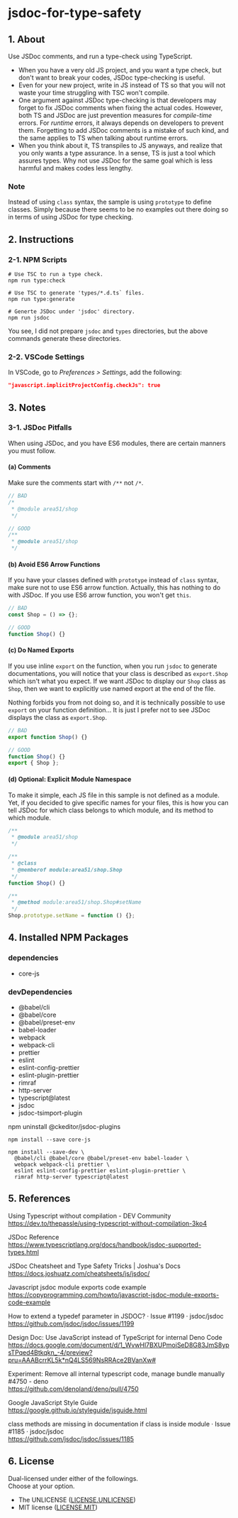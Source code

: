 # jsdoc-for-type-safety

## 1. About

Use JSDoc comments, and run a type-check using TypeScript.

- When you have a very old JS project, and you want a type check, but don't want to break your codes, JSDoc type-checking is useful.
- Even for your new project, write in JS instead of TS so that you will not waste your time struggling with TSC won't compile.
- One argument against JSDoc type-checking is that developers may forget to fix JSDoc comments when fixing the actual codes. However, both TS and JSDoc are just prevention measures for _compile-time_ errors. For _runtime_ errors, it always depends on developers to prevent them. Forgetting to add JSDoc comments is a mistake of such kind, and the same applies to TS when talking about runtime errors.
- When you think about it, TS transpiles to JS anyways, and realize that you only wants a type assurance. In a sense, TS is just a tool which assures types. Why not use JSDoc for the same goal which is less harmful and makes codes less lengthy.

### Note

Instead of using `class` syntax, the sample is using `prototype` to define classes.
Simply because there seems to be no examples out there doing so
in terms of using JSDoc for type checking.

## 2. Instructions

### 2-1. NPM Scripts

```shell
# Use TSC to run a type check.
npm run type:check

# Use TSC to generate 'types/*.d.ts` files.
npm run type:generate

# Generte JSDoc under 'jsdoc' directory.
npm run jsdoc
```

You see, I did not prepare `jsdoc` and `types` directories, but the above commands generate these directories.

### 2-2. VSCode Settings

In VSCode, go to _Preferences > Settings_, add the following:

```json
"javascript.implicitProjectConfig.checkJs": true
```

## 3. Notes

### 3-1. JSDoc Pitfalls

When using JSDoc, and you have ES6 modules, there are certain manners you must follow.

#### (a) Comments

Make sure the comments start with `/**` not `/*`.

```js
// BAD
/*
 * @module area51/shop
 */

// GOOD
/**
 * @module area51/shop
 */
```

#### (b) Avoid ES6 Arrow Functions

If you have your classes defined with `prototype` instead of `class` syntax,
make sure not to use ES6 arrow function.
Actually, this has nothing to do with JSDoc.
If you use ES6 arrow function, you won't get `this`.

```js
// BAD
const Shop = () => {};

// GOOD
function Shop() {}
```

#### (c) Do Named Exports

If you use inline `export` on the function, when you run `jsdoc`
to generate documentations, you will notice that your class
is described as `export.Shop` which isn't what you expect.
If we want JSDoc to display our `Shop` class as `Shop`,
then we want to explicitly use named export at the end of the file.

Nothing forbids you from not doing so, and it is technically
possible to use `export` on your function definition...
It is just I prefer not to see JSDoc displays the class as `export.Shop`.

```js
// BAD
export function Shop() {}

// GOOD
function Shop() {}
export { Shop };
```

#### (d) Optional: Explicit Module Namespace

To make it simple, each JS file in this sample is not defined as a module.
Yet, if you decided to give specific names for your files,
this is how you can tell JSDoc for which class belongs to which module,
and its method to which module.

```js
/**
 * @module area51/shop
 */

/**
 * @class
 * @memberof module:area51/shop.Shop
 */
function Shop() {}

/**
 * @method module:area51/shop.Shop#setName
 */
Shop.prototype.setName = function () {};
```

## 4. Installed NPM Packages

### dependencies

- core-js

### devDependencies

- @babel/cli
- @babel/core
- @babel/preset-env
- babel-loader
- webpack
- webpack-cli
- prettier
- eslint
- eslint-config-prettier
- eslint-plugin-prettier
- rimraf
- http-server
- typescript@latest
- jsdoc
- jsdoc-tsimport-plugin

npm uninstall @ckeditor/jsdoc-plugins

```shell
npm install --save core-js

npm install --save-dev \
  @babel/cli @babel/core @babel/preset-env babel-loader \
  webpack webpack-cli prettier \
  eslint eslint-config-prettier eslint-plugin-prettier \
  rimraf http-server typescript@latest
```

## 5. References

Using Typescript without compilation - DEV Community  
https://dev.to/thepassle/using-typescript-without-compilation-3ko4

JSDoc Reference  
https://www.typescriptlang.org/docs/handbook/jsdoc-supported-types.html

JSDoc Cheatsheet and Type Safety Tricks | Joshua's Docs  
https://docs.joshuatz.com/cheatsheets/js/jsdoc/

Javascript jsdoc module exports code example  
https://copyprogramming.com/howto/javascript-jsdoc-module-exports-code-example

How to extend a typedef parameter in JSDOC? · Issue #1199 · jsdoc/jsdoc  
https://github.com/jsdoc/jsdoc/issues/1199

Design Doc: Use JavaScript instead of TypeScript for internal Deno Code  
https://docs.google.com/document/d/1_WvwHl7BXUPmoiSeD8G83JmS8ypsTPqed4Btkqkn_-4/preview?pru=AAABcrrKL5k*nQ4LS569NsRRAce2BVanXw#

Experiment: Remove all internal typescript code, manage bundle manually #4750 - deno  
https://github.com/denoland/deno/pull/4750

Google JavaScript Style Guide  
https://google.github.io/styleguide/jsguide.html

class methods are missing in documentation if class is inside module · Issue #1185 · jsdoc/jsdoc  
https://github.com/jsdoc/jsdoc/issues/1185

## 6. License

Dual-licensed under either of the followings.  
Choose at your option.

- The UNLICENSE ([LICENSE.UNLICENSE](LICENSE.UNLICENSE))
- MIT license ([LICENSE.MIT](LICENSE.MIT))
